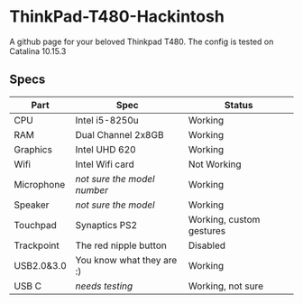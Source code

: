 # ThinkPad-T480-Hackintosh
A github page for your beloved Thinkpad T480. The config is tested on Catalina 10.15.3

## Specs
Part | Spec|Status
-----|-----|------
CPU|Intel i5-8250u|Working
RAM| Dual Channel 2x8GB|Working
Graphics| Intel UHD 620|Working
Wifi| Intel Wifi card | Not Working
Microphone| *not sure the model number* | Working
Speaker| *not sure the model*|Working
Touchpad|Synaptics PS2|Working, custom gestures
Trackpoint|The red nipple button|Disabled
USB2.0&3.0|You know what they are :) | Working
USB C| *needs testing* | Working, not sure
